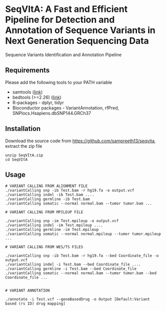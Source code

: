 # SeqVItA: A Fast and Efficient Pipeline for Detection and Annotation of Sequence Variants in Next Generation Sequencing Data

Sequence Variants Identification and Annotation Pipeline

## Requirements
Please add the following tools to your PATH variable 
* samtools ([link](https://sourceforge.net/projects/samtools/))
* bedtools (>=2.26) ([link](http://bedtools.readthedocs.org/en/latest/content/installation.html))
* R-packages - dplyr, tidyr 
* Bioconductor packages - VariantAnnotation, rfPred, SNPlocs.Hsapiens.dbSNP144.GRCh37

## Installation
Download the source code from https://github.com/sampreeth13/seqvita, extract the zip file

```
unzip SeqVItA.zip
cd SeqVItA

```
## Usage

```
# VARIANT CALLING FROM ALIGNMENT FILE
./variantCalling snp -ib Test.bam -r hg19.fa -o output.vcf
./variantCalling indel -ib Test.bam ....
./variantCalling germline -ib Test.bam
./variantCalling somatic --normal normal.bam --tumor tumor.bam ...

# VARIANT CALLING FROM MPILEUP FILE

./variantCalling snp -im Test.mpileup -o output.vcf
./variantCalling indel -im Test.mpileup ....
./variantCalling germline -im Test.mpileup
./variantCalling somatic --normal normal.mpileup --tumor tumor.mpileup ...

# VARIANT CALLING FROM WES/TS FILES

./variantCalling snp -ib Test.bam -r hg19.fa --bed Coordinate_file -o output.vcf
./variantCalling indel -i Test.bam --bed Coordinate_file ....
./variantCalling germline -i Test.bam --bed Coordinate_file
./variantCalling somatic --normal normal.bam --tumor tumor.bam --bed Coordinate_file ...


# VARIANT ANNOTATION

./annotate -i Test.vcf --geneBasedDrug -o Output [Default:Variant based (rs ID) drug mapping]

```
